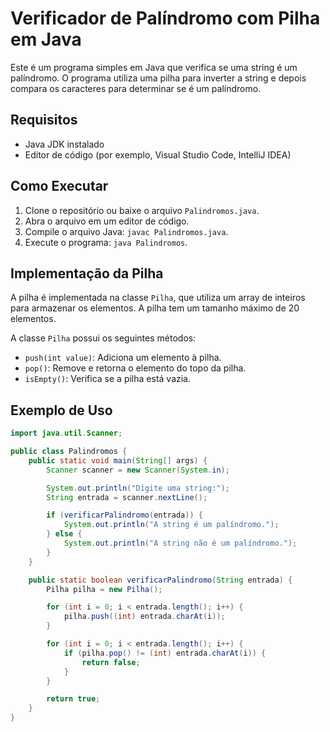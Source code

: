 # Verificador de Palíndromo com Pilha em Java

Este é um programa simples em Java que verifica se uma string é um palíndromo. O programa utiliza uma pilha para inverter a string e depois compara os caracteres para determinar se é um palíndromo.

## Requisitos

- Java JDK instalado
- Editor de código (por exemplo, Visual Studio Code, IntelliJ IDEA)

## Como Executar

1. Clone o repositório ou baixe o arquivo `Palindromos.java`.
2. Abra o arquivo em um editor de código.
3. Compile o arquivo Java: `javac Palindromos.java`.
4. Execute o programa: `java Palindromos`.

## Implementação da Pilha

A pilha é implementada na classe `Pilha`, que utiliza um array de inteiros para armazenar os elementos. A pilha tem um tamanho máximo de 20 elementos.

A classe `Pilha` possui os seguintes métodos:

- `push(int value)`: Adiciona um elemento à pilha.
- `pop()`: Remove e retorna o elemento do topo da pilha.
- `isEmpty()`: Verifica se a pilha está vazia.

## Exemplo de Uso

```java
import java.util.Scanner;

public class Palindromos {
    public static void main(String[] args) {
        Scanner scanner = new Scanner(System.in);

        System.out.println("Digite uma string:");
        String entrada = scanner.nextLine();

        if (verificarPalindromo(entrada)) {
            System.out.println("A string é um palíndromo.");
        } else {
            System.out.println("A string não é um palíndromo.");
        }
    }

    public static boolean verificarPalindromo(String entrada) {
        Pilha pilha = new Pilha();

        for (int i = 0; i < entrada.length(); i++) {
            pilha.push((int) entrada.charAt(i));
        }

        for (int i = 0; i < entrada.length(); i++) {
            if (pilha.pop() != (int) entrada.charAt(i)) {
                return false;
            }
        }

        return true;
    }
}
